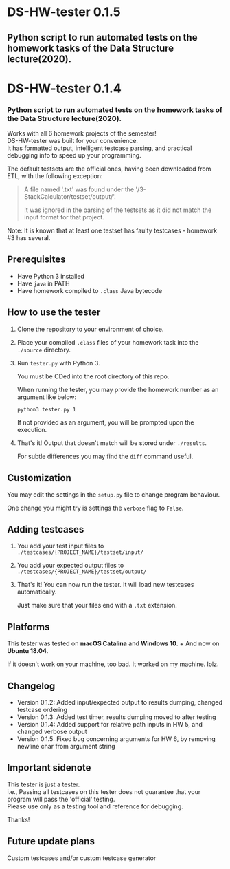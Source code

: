 # DS-HW-tester 0.1.5
## Python script to run automated tests on the homework tasks of the Data Structure lecture(2020).
# DS-HW-tester 0.1.4
### Python script to run automated tests on the homework tasks of the Data Structure lecture(2020).

Works with all 6 homework projects of the semester!  
DS-HW-tester was built for your convenience.  
It has formatted output, intelligent testcase parsing, and practical debugging info to speed up your programming.



The default testsets are the official ones, having been downloaded from ETL, with the following exception:  

>A file named '.txt' was found under the '/3-StackCalculator/testset/output/'.
>
>It was ignored in the parsing of the testsets as it did not match the input format for that project.

Note: It is known that at least one testset has faulty testcases - homework #3 has several.

## Prerequisites
* Have Python 3 installed
* Have `java` in PATH
* Have homework compiled to `.class` Java bytecode

## How to use the tester
1. Clone the repository to your environment of choice.
2. Place your compiled `.class` files of your homework task into the `./source` directory.
3. Run `tester.py` with Python 3.

   You must be CDed into the root directory of this repo.
   
   When running the tester, you may provide the homework number as an argument like below:
   
   `python3 tester.py 1`
   
   If not provided as an argument, you will be prompted upon the execution.
4. That's it! Output that doesn't match will be stored under `./results`.

   For subtle differences you may find the `diff` command useful.

## Customization
You may edit the settings in the `setup.py` file to change program behaviour.

One change you might try is settings the `verbose` flag to `False`.

## Adding testcases
1. You add your test input files to `./testcases/{PROJECT_NAME}/testset/input/`
1. You add your expected output files to `./testcases/{PROJECT_NAME}/testset/output/`
3. That's it! You can now run the tester. It will load new testcases automatically.

   Just make sure that your files end with a `.txt` extension.


## Platforms
This tester was tested on **macOS Catalina** and **Windows 10**. + And now on **Ubuntu 18.04**.

If it doesn't work on your machine, too bad. It worked on my machine. lolz.

## Changelog
* Version 0.1.2: Added input/expected output to results dumping, changed testcase ordering
* Version 0.1.3: Added test timer, results dumping moved to after testing
* Version 0.1.4: Added support for relative path inputs in HW 5, and changed verbose output
* Version 0.1.5: Fixed bug concerning arguments for HW 6, by removing newline char from argument string

## Important sidenote
This tester is just a tester.  
i.e., Passing all testcases on this tester does not guarantee that your program will pass the 'official' testing.  
Please use only as a testing tool and reference for debugging.

Thanks!

## Future update plans
Custom testcases and/or custom testcase generator
